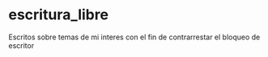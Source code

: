 escritura_libre
===============

Escritos sobre temas de mi interes con el fin de contrarrestar el bloqueo de escritor
